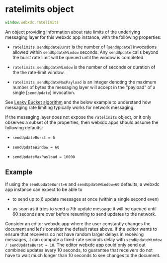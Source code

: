 
# ratelimits object

```js
window.webxdc.ratelimits
```

An object providing information about rate limits
of the underlying messaging layer for this webxdc app instance,
with the following properties:

- `ratelimits.sendUpdateBurst` is the number of [`sendUpdate`]
  invocations allowed within `sendUpdateWindow` seconds. 
  Any `sendUpdate` calls beyond the burst rate limit will be queued 
  until the window is completed. 

- `ratelimits.sendUpdateWindow` is the number of seconds 
  or duration of the the rate-limit window. 

- `ratelimits.sendUpdateMaxPayload` is an integer denoting the maximum number of bytes
  the messaging layer will accept in the "payload" of a single [`sendUpdate`] invocation.

See [Leaky Bucket algorithm](https://en.wikipedia.org/wiki/Leaky_bucket) 
and the below example
to understand how messaging rate limiting typically works for network messaging. 

If the messaging layer does not expose the `ratelimits` object,
or it only observes a subset of the properties,
then webxdc apps should assume the following defaults:

- `sendUpdateBurst = 6`

- `sendUpdateWindow = 60`

- `sendUpdateMaxPayload = 10000`

## Example 

If using the `sendUpdateBurst=6` and `sendUpdateWindow=60` defaults, 
a webxdc app instance can expect to be able to 

- to send up to 6 update messages at once (within a single second even) 

- as soon as it tries to send a 7th update message
  it will be queued until 60 seconds are over 
  before resuming to send updates to the network. 

Consider an editor webxdc app where the user constantly changes the document 
and let's consider the default rates above. 
If the editor wants to ensure that receivers do not have random larger delays 
in receiving messages, 
it can compute a fixed-rate seconds delay with `sendUpdateWindow / sendUpdateBurst = 10`. 
The editor webxdc app could only send out combined updates every 10 seconds, 
to guarantee that receivers do not have to wait much longer than 10 seconds
to see changes to the document. 
